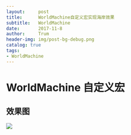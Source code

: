 ```yaml
---
layout:     post
title:      WorldMachine自定义宏实现海岸效果
subtitle:   WorldMachine
date:       2017-11-8
author:     Trum
header-img: img/post-bg-debug.png
catalog: true
tags:
- WorldMachine
---
```


# WorldMachine 自定义宏
## 效果图

![](http://mingchuan.wang/img/WM_Beach/1.png)

